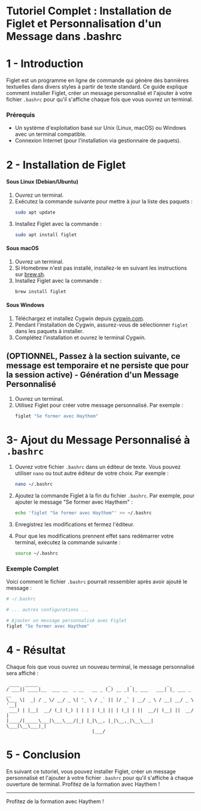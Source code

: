 # Tutoriel Complet : Installation de Figlet et Personnalisation d'un Message dans .bashrc

# 1 - Introduction
Figlet est un programme en ligne de commande qui génère des bannières textuelles dans divers styles à partir de texte standard. Ce guide explique comment installer Figlet, créer un message personnalisé et l'ajouter à votre fichier `.bashrc` pour qu'il s'affiche chaque fois que vous ouvrez un terminal.

### Prérequis
- Un système d'exploitation basé sur Unix (Linux, macOS) ou Windows avec un terminal compatible.
- Connexion Internet (pour l'installation via gestionnaire de paquets).

# 2 - Installation de Figlet

#### Sous Linux (Debian/Ubuntu)
1. Ouvrez un terminal.
2. Exécutez la commande suivante pour mettre à jour la liste des paquets :
   ```bash
   sudo apt update
   ```
3. Installez Figlet avec la commande :
   ```bash
   sudo apt install figlet
   ```

#### Sous macOS
1. Ouvrez un terminal.
2. Si Homebrew n'est pas installé, installez-le en suivant les instructions sur [brew.sh](https://brew.sh/).
3. Installez Figlet avec la commande :
   ```bash
   brew install figlet
   ```

#### Sous Windows
1. Téléchargez et installez Cygwin depuis [cygwin.com](https://www.cygwin.com/).
2. Pendant l'installation de Cygwin, assurez-vous de sélectionner `figlet` dans les paquets à installer.
3. Complétez l'installation et ouvrez le terminal Cygwin.

## (OPTIONNEL, Passez à la section suivante, ce message est temporaire et ne persiste que pour la session active) - Génération d'un Message Personnalisé

1. Ouvrez un terminal.
2. Utilisez Figlet pour créer votre message personnalisé. Par exemple :
   ```bash
   figlet "Se former avec Haythem"
   ```

# 3- Ajout du Message Personnalisé à `.bashrc`

1. Ouvrez votre fichier `.bashrc` dans un éditeur de texte. Vous pouvez utiliser `nano` ou tout autre éditeur de votre choix. Par exemple :
   ```bash
   nano ~/.bashrc
   ```

2. Ajoutez la commande Figlet à la fin du fichier `.bashrc`. Par exemple, pour ajouter le message "Se former avec Haythem" :
   ```bash
   echo 'figlet "Se former avec Haythem"' >> ~/.bashrc
   ```

3. Enregistrez les modifications et fermez l'éditeur.

4. Pour que les modifications prennent effet sans redémarrer votre terminal, exécutez la commande suivante :
   ```bash
   source ~/.bashrc
   ```

### Exemple Complet
Voici comment le fichier `.bashrc` pourrait ressembler après avoir ajouté le message :
```bash
# ~/.bashrc

# ... autres configurations ...

# Ajouter un message personnalisé avec Figlet
figlet "Se former avec Haythem"
```

# 4 - Résultat
Chaque fois que vous ouvrez un nouveau terminal, le message personnalisé sera affiché :

```
 ____  _____                          _       _             _           
/ ___|| ____|__  ___ __  _ __   __ _ (_) __ _| |_ ___   ___| |_ ___ _ __ 
\___ \|  _| / _ \/ __/ _ \| '_ \ / _` || |/ _` | __/ _ \ / __| __/ _ \ '__|
 ___) | |__|  __/ (_| (_) | | | | (_| || | (_| | ||  __/| (__| ||  __/ |   
|____/|_____\___|\___\___/|_| |_|\__, |_|\__,_|\__\___| \___|\__\___|_|   
                                |___/                                  
```

# 5 - Conclusion
En suivant ce tutoriel, vous pouvez installer Figlet, créer un message personnalisé et l'ajouter à votre fichier `.bashrc` pour qu'il s'affiche à chaque ouverture de terminal. Profitez de la formation avec Haythem !

---

Profitez de la formation avec Haythem !
